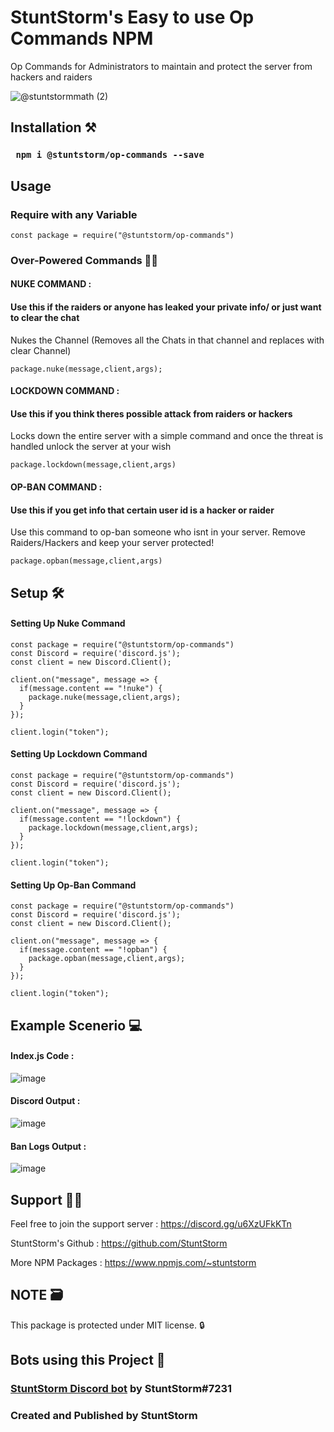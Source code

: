   # StuntStorm's Easy to use **Op Commands NPM**

Op Commands for Administrators to maintain and protect the server from hackers and raiders

![@stuntstormmath (2)](https://user-images.githubusercontent.com/56226566/123737198-2cb03d00-d8c0-11eb-8e53-724367f28395.png)



## Installation ⚒️

### ``` npm i @stuntstorm/op-commands --save```

## Usage

### Require with any Variable
```
const package = require("@stuntstorm/op-commands")
```

### Over-Powered Commands 🐱‍🏍

#### NUKE COMMAND : 
#### Use this if the raiders or anyone has leaked your private info/ or just want to clear the chat
Nukes the Channel (Removes all the Chats in that channel and replaces with clear Channel) 
```
package.nuke(message,client,args);
```
#### LOCKDOWN COMMAND : 
#### Use this if you think theres possible attack from raiders or hackers
Locks down the entire server with a simple command and once the threat is handled unlock the server at your wish

```
package.lockdown(message,client,args)
```
#### OP-BAN COMMAND : 
#### Use this if you get info that certain user id is a hacker or raider
Use this command to op-ban someone who isnt in your server. Remove Raiders/Hackers and keep your server protected!
```
package.opban(message,client,args)
```

## Setup 🛠️

#### Setting Up Nuke Command
```
const package = require("@stuntstorm/op-commands")
const Discord = require('discord.js');
const client = new Discord.Client();

client.on("message", message => {
  if(message.content == "!nuke") {
    package.nuke(message,client,args);
  }
});

client.login("token");
```
#### Setting Up Lockdown Command
```
const package = require("@stuntstorm/op-commands")
const Discord = require('discord.js');
const client = new Discord.Client();

client.on("message", message => {
  if(message.content == "!lockdown") {
    package.lockdown(message,client,args);
  }
});

client.login("token");
```
#### Setting Up Op-Ban Command
```
const package = require("@stuntstorm/op-commands")
const Discord = require('discord.js');
const client = new Discord.Client();

client.on("message", message => {
  if(message.content == "!opban") {
    package.opban(message,client,args);
  }
});

client.login("token");
```
## Example Scenerio 💻

#### Index.js Code : 
![image](https://user-images.githubusercontent.com/56226566/123736718-4a30d700-d8bf-11eb-9549-cd644c6f7023.png)
#### Discord Output : 
![image](https://user-images.githubusercontent.com/56226566/123736827-7fd5c000-d8bf-11eb-9f17-7c090987ed3e.png)
#### Ban Logs Output : 
![image](https://user-images.githubusercontent.com/56226566/123736875-9a0f9e00-d8bf-11eb-8464-dd9f56da58a9.png)


## Support 🐱‍💻

Feel free to join the support server : https://discord.gg/u6XzUFkKTn

StuntStorm's Github : https://github.com/StuntStorm

More NPM Packages : https://www.npmjs.com/~stuntstorm

## NOTE 🗃️

This package is protected under MIT license. 🔒

## Bots using this Project 👾
### [StuntStorm Discord bot](https://discord.com/oauth2/authorize?client_id=850011982777417759&scope=bot&permissions=268443702) by StuntStorm#7231

### Created and Published by StuntStorm
